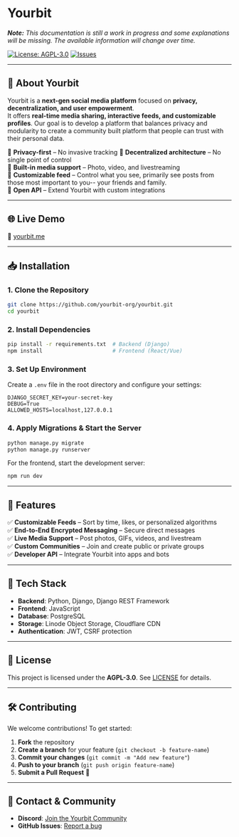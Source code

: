# **Yourbit**  
_**Note:** This documentation is still a work in progress and some explanations will be missing. The available information will change over time._  

[![License: AGPL-3.0](https://img.shields.io/badge/License-AGPL%203.0-blue.svg)](https://www.gnu.org/licenses/agpl-3.0)
[![Issues](https://img.shields.io/github/issues/Yourbit-LLC/yourbit)](https://github.com/Yourbit-LLC/yourbit/issues)

---

## 🚀 **About Yourbit**  
Yourbit is a **next-gen social media platform** focused on **privacy, decentralization, and user empowerment**.  
It offers **real-time media sharing, interactive feeds, and customizable profiles**. Our goal is to develop a platform
that balances privacy and modularity to create a community built platform that people can trust with their personal data.

🔹 **Privacy-first** – No invasive tracking
🔹 **Decentralized architecture** – No single point of control  
🔹 **Built-in media support** – Photo, video, and livestreaming  
🔹 **Customizable feed** – Control what you see, primarily see posts from those most important to you-- your friends and family.  
🔹 **Open API** – Extend Yourbit with custom integrations  

---

## 🌐 **Live Demo**  
🔗 [yourbit.me](https://yourbit.me) 

---

## 📥 **Installation**  

### **1. Clone the Repository**  
```bash
git clone https://github.com/yourbit-org/yourbit.git
cd yourbit
```

### **2. Install Dependencies**  
```bash
pip install -r requirements.txt  # Backend (Django)
npm install                      # Frontend (React/Vue)
```

### **3. Set Up Environment**  
Create a `.env` file in the root directory and configure your settings:
```
DJANGO_SECRET_KEY=your-secret-key
DEBUG=True
ALLOWED_HOSTS=localhost,127.0.0.1
```

### **4. Apply Migrations & Start the Server**  
```bash
python manage.py migrate
python manage.py runserver
```

For the frontend, start the development server:
```bash
npm run dev
```

---

## 🎯 **Features**  
✅ **Customizable Feeds** – Sort by time, likes, or personalized algorithms  
✅ **End-to-End Encrypted Messaging** – Secure direct messages  
✅ **Live Media Support** – Post photos, GIFs, videos, and livestream  
✅ **Custom Communities** – Join and create public or private groups  
✅ **Developer API** – Integrate Yourbit into apps and bots  

---

## 🔧 **Tech Stack**  
- **Backend**: Python, Django, Django REST Framework  
- **Frontend**: JavaScript
- **Database**: PostgreSQL  
- **Storage**: Linode Object Storage, Cloudflare CDN  
- **Authentication**: JWT, CSRF protection  

---

## 📜 **License**  
This project is licensed under the **AGPL-3.0**. See [LICENSE](LICENSE) for details.  

---

## 🛠 **Contributing**  
We welcome contributions! To get started:  
1. **Fork** the repository  
2. **Create a branch** for your feature (`git checkout -b feature-name`)  
3. **Commit your changes** (`git commit -m "Add new feature"`)  
4. **Push to your branch** (`git push origin feature-name`)  
5. **Submit a Pull Request** 🚀  

---

## 📩 **Contact & Community**  
- **Discord**: [Join the Yourbit Community](https://discord.gg/g2JpbbCzZs)    
- **GitHub Issues**: [Report a bug](https://github.com/yourbit-org/yourbit/issues)  
